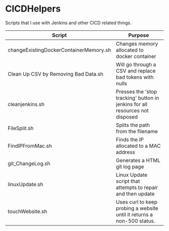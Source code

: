 # CICDHelpers

Scripts that I use with Jenkins and other CICD related things.

|Script|Purpose|
|---|---|
|changeExistingDockerContainerMemory.sh|Changes memory allocated to docker container|
|Clean Up CSV by Removing Bad Data.sh|Will go through a CSV and replace bad tokens with nulls|
|cleanjenkins.sh|Presses the 'stop tracking' button in jenkins for all resources not disposed|
|FileSplit.sh|Splits the path from the filename|
|FindIPFromMac.sh|Finds the IP allocated to a MAC address|
|git_ChangeLog.sh|Generates a HTML git log page|
|linuxUpdate.sh|Linux Update script that attempts to repair and then update|
|touchWebsite.sh|Uses curl to keep probing a website until it returns a non-500 status.|
